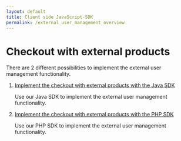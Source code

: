 ```yaml
---
layout: default
title: Client side JavaScript-SDK
permalink: /external_user_management_overview
---
```


# Checkout with external products 

There are 2 different possibilities to implement the external user management functionality.

1. [Implement the checkout with external products with the Java SDK](external_user_management_java)

   Use our Java SDK to implement the external user management functionality.
   
2. [Implement the checkout with external products with the PHP SDK](/checkout_external_products_php)

   Use our PHP SDK to implement the external user management functionality.
   
   
   

